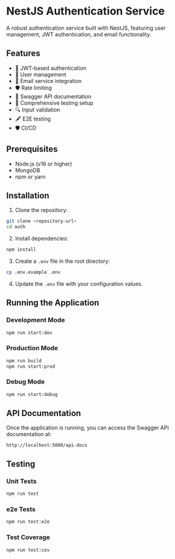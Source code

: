 # NestJS Authentication Service

A robust authentication service built with NestJS, featuring user management, JWT authentication, and email functionality.

## Features

- 🔐 JWT-based authentication
- 👤 User management
- 📧 Email service integration
- 🛡️ Rate limiting
- 📝 Swagger API documentation
- 🧪 Comprehensive testing setup
- 🔍 Input validation
- 🖋️ E2E testing
- 🛡️ CI/CD

## Prerequisites

- Node.js (v16 or higher)
- MongoDB
- npm or yarn

## Installation

1. Clone the repository:
```bash
git clone <repository-url>
cd auth
```

2. Install dependencies:
```bash
npm install
```

3. Create a `.env` file in the root directory:
```bash
cp .env.example .env
```

4. Update the `.env` file with your configuration values.

## Running the Application

### Development Mode
```bash
npm run start:dev
```

### Production Mode
```bash
npm run build
npm run start:prod
```

### Debug Mode
```bash
npm run start:debug
```

## API Documentation

Once the application is running, you can access the Swagger API documentation at:
```
http://localhost:5000/api-docs
```

## Testing

### Unit Tests
```bash
npm run test
```

### e2e Tests
```bash
npm run test:e2e
```

### Test Coverage
```bash
npm run test:cov
```
